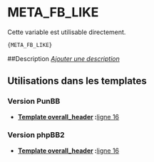 # META_FB_LIKE


Cette variable est utilisable directement.

```html
{META_FB_LIKE}
```

##Description
[*Ajouter une description*](https://fa-tvars.appspot.com/var/META_FB_LIKE)

## Utilisations dans les templates

### Version PunBB

* __[Template overall_header](../tpl/var/punbb/overall_header.md#readme) :__[ligne 16](../tpl/src/punbb/overall_header.tpl#L16)

### Version phpBB2

* __[Template overall_header](../tpl/var/subsilver/overall_header.md#readme) :__[ligne 16](../tpl/src/subsilver/overall_header.tpl#L16)